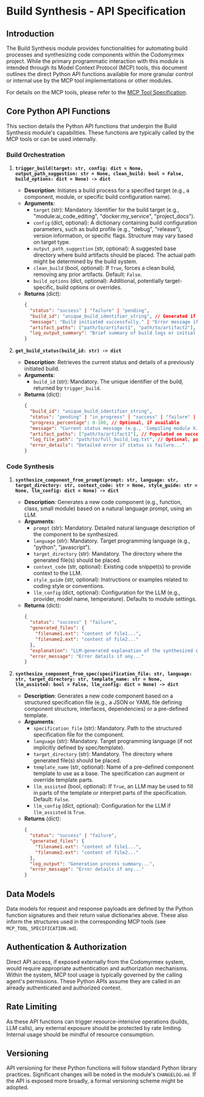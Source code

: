 # Build Synthesis - API Specification

## Introduction

The Build Synthesis module provides functionalities for automating build processes and synthesizing code components within the Codomyrmex project. While the primary programmatic interaction with this module is intended through its Model Context Protocol (MCP) tools, this document outlines the direct Python API functions available for more granular control or internal use by the MCP tool implementations or other modules.

For details on the MCP tools, please refer to the [MCP Tool Specification](./MCP_TOOL_SPECIFICATION.md).

## Core Python API Functions

This section details the Python API functions that underpin the Build Synthesis module's capabilities. These functions are typically called by the MCP tools or can be used internally.

### Build Orchestration

1.  **`trigger_build(target: str, config: dict = None, output_path_suggestion: str = None, clean_build: bool = False, build_options: dict = None) -> dict`**
    *   **Description**: Initiates a build process for a specified target (e.g., a component, module, or specific build configuration name).
    *   **Arguments**:
        *   `target` (str): Mandatory. Identifier for the build target (e.g., "module:ai_code_editing", "docker:my_service", "project_docs").
        *   `config` (dict, optional): A dictionary containing build configuration parameters, such as build profile (e.g., "debug", "release"), version information, or specific flags. Structure may vary based on target type.
        *   `output_path_suggestion` (str, optional): A suggested base directory where build artifacts should be placed. The actual path might be determined by the build system.
        *   `clean_build` (bool, optional): If `True`, forces a clean build, removing any prior artifacts. Default: `False`.
        *   `build_options` (dict, optional): Additional, potentially target-specific, build options or overrides.
    *   **Returns** (dict):
        ```json
        {
          "status": "success" | "failure" | "pending",
          "build_id": "unique_build_identifier_string", // Generated if build is asynchronous or long-running
          "message": "Build initiated successfully." | "Error message if immediate failure.",
          "artifact_paths": ["path/to/artifact1", "path/to/artifact2"], // Populated on synchronous success
          "log_output_summary": "Brief summary of build logs or initial log lines..." // Populated on synchronous success
        }
        ```

2.  **`get_build_status(build_id: str) -> dict`**
    *   **Description**: Retrieves the current status and details of a previously initiated build.
    *   **Arguments**:
        *   `build_id` (str): Mandatory. The unique identifier of the build, returned by `trigger_build`.
    *   **Returns** (dict):
        ```json
        {
          "build_id": "unique_build_identifier_string",
          "status": "pending" | "in_progress" | "success" | "failure" | "cancelled",
          "progress_percentage": 0-100, // Optional, if available
          "message": "Current status message (e.g., 'Compiling module X...', 'Build failed: Error Y').",
          "artifact_paths": ["path/to/artifact1"], // Populated on success
          "log_file_path": "path/to/full_build_log.txt", // Optional, path to detailed logs
          "error_details": "Detailed error if status is failure..."
        }
        ```

### Code Synthesis

1.  **`synthesize_component_from_prompt(prompt: str, language: str, target_directory: str, context_code: str = None, style_guide: str = None, llm_config: dict = None) -> dict`**
    *   **Description**: Generates a new code component (e.g., function, class, small module) based on a natural language prompt, using an LLM.
    *   **Arguments**:
        *   `prompt` (str): Mandatory. Detailed natural language description of the component to be synthesized.
        *   `language` (str): Mandatory. Target programming language (e.g., "python", "javascript").
        *   `target_directory` (str): Mandatory. The directory where the generated file(s) should be placed.
        *   `context_code` (str, optional): Existing code snippet(s) to provide context to the LLM.
        *   `style_guide` (str, optional): Instructions or examples related to coding style or conventions.
        *   `llm_config` (dict, optional): Configuration for the LLM (e.g., provider, model name, temperature). Defaults to module settings.
    *   **Returns** (dict):
        ```json
        {
          "status": "success" | "failure",
          "generated_files": {
            "filename1.ext": "content of file1...",
            "filename2.ext": "content of file2..."
          },
          "explanation": "LLM-generated explanation of the synthesized code (if any)...",
          "error_message": "Error details if any..."
        }
        ```

2.  **`synthesize_component_from_spec(specification_file: str, language: str, target_directory: str, template_name: str = None, llm_assisted: bool = False, llm_config: dict = None) -> dict`**
    *   **Description**: Generates a new code component based on a structured specification file (e.g., a JSON or YAML file defining component structure, interfaces, dependencies) or a pre-defined template.
    *   **Arguments**:
        *   `specification_file` (str): Mandatory. Path to the structured specification file for the component.
        *   `language` (str): Mandatory. Target programming language (if not implicitly defined by spec/template).
        *   `target_directory` (str): Mandatory. The directory where generated file(s) should be placed.
        *   `template_name` (str, optional): Name of a pre-defined component template to use as a base. The specification can augment or override template parts.
        *   `llm_assisted` (bool, optional): If `True`, an LLM may be used to fill in parts of the template or interpret parts of the specification. Default: `False`.
        *   `llm_config` (dict, optional): Configuration for the LLM if `llm_assisted` is `True`.
    *   **Returns** (dict):
        ```json
        {
          "status": "success" | "failure",
          "generated_files": {
            "filename1.ext": "content of file1...",
            "filename2.ext": "content of file2..."
          },
          "log_output": "Generation process summary...",
          "error_message": "Error details if any..."
        }
        ```

## Data Models

Data models for request and response payloads are defined by the Python function signatures and their return value dictionaries above. These also inform the structures used in the corresponding MCP tools (see `MCP_TOOL_SPECIFICATION.md`).

## Authentication & Authorization

Direct API access, if exposed externally from the Codomyrmex system, would require appropriate authentication and authorization mechanisms. Within the system, MCP tool usage is typically governed by the calling agent's permissions. These Python APIs assume they are called in an already authenticated and authorized context.

## Rate Limiting

As these API functions can trigger resource-intensive operations (builds, LLM calls), any external exposure should be protected by rate limiting. Internal usage should be mindful of resource consumption.

## Versioning

API versioning for these Python functions will follow standard Python library practices. Significant changes will be noted in the module's `CHANGELOG.md`. If the API is exposed more broadly, a formal versioning scheme might be adopted. 
